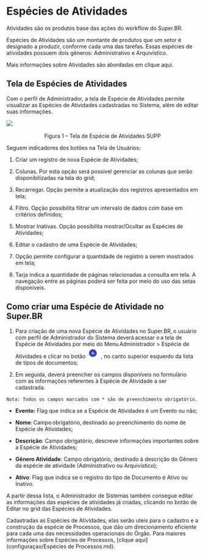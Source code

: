 # Espécies de Atividades


Atividades são os produtos base das ações do workflow do Super.BR.

Espécies de Atividades são um montante de produtos que um setor é designado a produzir, conforme cada uma das tarefas. Essas espécies de atividades possuem dois gêneros: Administrativo e Arquivístico. 

Mais informações sobre Atividades são abordadas em clique aqui.


## Tela de Espécies de Atividades 

Com o perfil de Administrador, a tela de Espécie de Atividades permite visualizar as Espécies de Atividades cadastradas no Sistema, além de editar suas informações. 
 

<img src="../../_static/images/Espécies de Atividades - Tela Principal.png"/>
<p style="text-align: center;">Figura 1 – Tela de Espécie de Atividades SUPP</p> 

Seguem indicadores dos botões na Tela de Usuários: 

1) Criar um registro de nova Espécie de Atividades;

2) Colunas. Por esta opção será possível gerenciar as colunas que serão disponibilizadas na tela do grid;

3) Recarregar. Opção permite a atualização dos registros apresentados em tela;

4) Filtro. Opção possibilita filtrar um intervalo de dados com base em critérios definidos;

5) Mostrar Inativas. Opção possibilita mostrar/Ocultar as Espécies de Atividades;

6) Editar o cadastro de uma Espécie de Atividades;

7) Opção permite configurar a quantidade de registro a serem mostrados em tela;

8) Tarja indica a quantidade de páginas relacionadas a consulta em tela. A navegação entre as páginas poderá ser feita por meio do uso das setas disponíveis. 
 

## Como criar uma Espécie de Atividade no Super.BR 


1. Para criação de uma nova Espécie de Atividades no Super.BR, o usuário com perfil de Administrador do Sistema deverá acessar o a tela de Espécie de Atividades por meio do Menu Administrador > Espécie de Atividades e clicar no botão <img src="../../_static/images/Botão de Inclusão (+).png" alt="Botão de Inclusão (+)" style="zoom: 50%;" /> , no canto superior esquerdo da lista de tipos de documentos;

2. Em seguida, deverá preencher os campos disponíveis no formulário com as informações referentes à Espécie de Atividade a ser cadastrada.   

```{note}
Nota: Todos os campos marcados com * são de preenchimento obrigatório. 
```

* **Evento:** Flag que indica se a Espécie de Atividades é um Evento ou não; 

* **Nome**: Campo obrigatório, destinado ao preenchimento do nome de Espécie de Atividades; 

* **Descrição**: Campo obrigatório, descreve informações importantes sobre a Espécie de Atividades; 

* **Gênero Atividade**: Campo obrigatório, destinado à descrição do Gênero da espécie de atividade (Administrativo ou Arquivístico); 

* **Ativo**: Flag que indica se o registro do tipo de Documento é Ativo ou Inativo. 


A partir dessa lista, o Administrador de Sistemas também consegue editar as informações das espécies de atividades já criadas, clicando no botão de Editar no grid das Espécies de Atividades.

Cadastradas as Espécies de Atividades, elas serão uteis para o cadastro e a construção da espécie de Processos, que dão um direcionamento eficiente para cada uma das necessidades operacionais do Órgão.  Para maiores informações sobre Espécies de Processos, [clique aqui](configuraçao/Espécies de Processos.md).

 